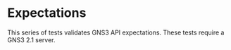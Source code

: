 # Expectations
This series of tests validates GNS3 API expectations.
These tests require a GNS3 2.1 server.